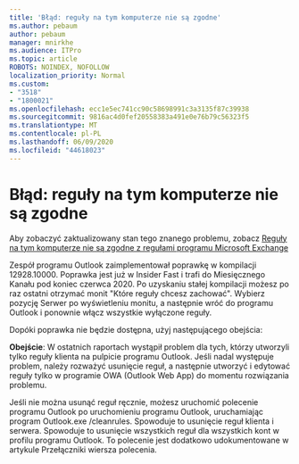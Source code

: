 ```yaml
---
title: 'Błąd: reguły na tym komputerze nie są zgodne'
ms.author: pebaum
author: pebaum
manager: mnirkhe
ms.audience: ITPro
ms.topic: article
ROBOTS: NOINDEX, NOFOLLOW
localization_priority: Normal
ms.custom:
- "3518"
- "1800021"
ms.openlocfilehash: ecc1e5ec741cc90c58698991c3a3135f87c39938
ms.sourcegitcommit: 9816ac4d0fef20558383a491e0e76b79c56323f5
ms.translationtype: MT
ms.contentlocale: pl-PL
ms.lasthandoff: 06/09/2020
ms.locfileid: "44618023"
---
```

# <a name="error-the-rules-on-this-computer-do-not-match"></a>Błąd: reguły na tym komputerze nie są zgodne

Aby zobaczyć zaktualizowany stan tego znanego problemu, zobacz [Reguły na tym komputerze nie są zgodne z regułami programu Microsoft Exchange](https://support.office.com/article/d032e037-b224-429e-b325-633afde9b5f0)

Zespół programu Outlook zaimplementował poprawkę w kompilacji 12928.10000. Poprawka jest już w Insider Fast i trafi do Miesięcznego Kanału pod koniec czerwca 2020. Po uzyskaniu stałej kompilacji możesz po raz ostatni otrzymać monit "Które reguły chcesz zachować". Wybierz pozycję Serwer po wyświetleniu monitu, a następnie wróć do programu Outlook i ponownie włącz wszystkie wyłączone reguły.

Dopóki poprawka nie będzie dostępna, użyj następującego obejścia:

**Obejście**: W ostatnich raportach wystąpił problem dla tych, którzy utworzyli tylko reguły klienta na pulpicie programu Outlook. Jeśli nadal występuje problem, należy rozważyć usunięcie reguł, a następnie utworzyć i edytować reguły tylko w programie OWA (Outlook Web App) do momentu rozwiązania problemu.

Jeśli nie można usunąć reguł ręcznie, możesz uruchomić polecenie programu Outlook po uruchomieniu programu Outlook, uruchamiając program Outlook.exe /cleanrules. Spowoduje to usunięcie reguł klienta i serwera. Spowoduje to usunięcie wszystkich reguł dla wszystkich kont w profilu programu Outlook. To polecenie jest dodatkowo udokumentowane w artykule Przełączniki wiersza polecenia.